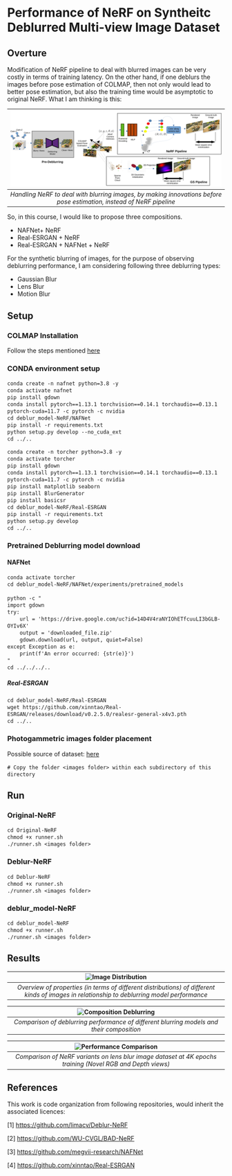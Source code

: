 # Performance of NeRF on Syntheitc Deblurred Multi-view Image Dataset

## Overture
Modification of NeRF pipeline to deal with blurred images can be very costly in terms of training latency. On the other hand, if one deblurs the images before pose estimation of COLMAP, then not only would lead to better pose estimation, but also the training time would be asymptotic to original NeRF. What I am thinking is this:

| ![Main Scheme](main_scheme.png) |
|:--:|
| *Handling NeRF to deal with blurring images, by making innovations before pose estimation, instead of NeRF pipeline* |



So, in this course, I would like to propose three compositions.

* NAFNet+ NeRF
* Real-ESRGAN + NeRF
* Real-ESRGAN + NAFNet + NeRF

For the synthetic blurring of images, for the purpose of observing deblurring performance, I am considering following three deblurring types:

* Gaussian Blur
* Lens Blur
* Motion Blur



## Setup
### COLMAP Installation
Follow the steps mentioned [here](https://github.com/superdianuj/colmap_installation_directs)


### CONDA environment setup
```code
conda create -n nafnet python=3.8 -y
conda activate nafnet
pip install gdown
conda install pytorch==1.13.1 torchvision==0.14.1 torchaudio==0.13.1 pytorch-cuda=11.7 -c pytorch -c nvidia
cd deblur_model-NeRF/NAFNet
pip install -r requirements.txt
python setup.py develop --no_cuda_ext
cd ../..
```

```code 
conda create -n torcher python=3.8 -y
conda activate torcher
pip install gdown
conda install pytorch==1.13.1 torchvision==0.14.1 torchaudio==0.13.1 pytorch-cuda=11.7 -c pytorch -c nvidia
pip install matplotlib seaborn
pip install BlurGenerator
pip install basicsr
cd deblur_model-NeRF/Real-ESRGAN
pip install -r requirements.txt
python setup.py develop
cd ../..
```



### Pretrained Deblurring model download
#### NAFNet
```code
conda activate torcher
cd deblur_model-NeRF/NAFNet/experiments/pretrained_models

python -c "
import gdown
try:
    url = 'https://drive.google.com/uc?id=14D4V4raNYIOhETfcuuLI3bGLB-OYIv6X'
    output = 'downloaded_file.zip'
    gdown.download(url, output, quiet=False)
except Exception as e:
    print(f'An error occurred: {str(e)}')
"
cd ../../../..
```


##### Real-ESRGAN
```code
cd deblur_model-NeRF/Real-ESRGAN
wget https://github.com/xinntao/Real-ESRGAN/releases/download/v0.2.5.0/realesr-general-x4v3.pth
cd ../..
```


### Photogammetric images folder placement
Possible source of dataset: [here](https://www.kaggle.com/datasets/arenagrenade/llff-dataset-full)
```code
# Copy the folder <images folder> within each subdirectory of this directory
```



## Run
### Original-NeRF
```code
cd Original-NeRF
chmod +x runner.sh
./runner.sh <images folder>
```

### Deblur-NeRF
```code
cd Deblur-NeRF
chmod +x runner.sh
./runner.sh <images folder>
```

### deblur_model-NeRF
```code
cd deblur_model-NeRF
chmod +x runner.sh
./runner.sh <images folder>
```



## Results

| ![Image Distribution](image_distribution.png) |
|:--:|
| *Overview of properties (in terms of different distributions) of different kinds of images in relationship to deblurring model performance* |

| ![Composition Deblurring](Composition_deblurring.png) |
|:--:|
| *Comparison of deblurring performance of different blurring models and their composition* |

| ![Performance Comparison](performance_comp.png) |
|:--:|
| *Comparison of NeRF variants on lens blur image dataset at 4K epochs training (Novel RGB and Depth views)* |



## References
This work is code organization from following repositories, would inherit the associated licences:

[1] https://github.com/limacv/Deblur-NeRF

[2] https://github.com/WU-CVGL/BAD-NeRF

[3] https://github.com/megvii-research/NAFNet

[4] https://github.com/xinntao/Real-ESRGAN
